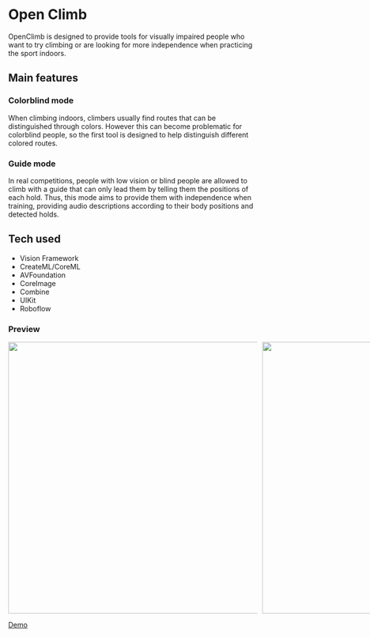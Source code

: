 # Open Climb
OpenClimb is designed to provide tools for visually impaired people who want to try climbing or are looking for more independence 
when practicing the sport indoors.

## Main features

### Colorblind mode
When climbing indoors, climbers usually find routes that can be distinguished through colors. 
However this can become problematic for colorblind people, so the first tool is designed to help distinguish different colored routes.

### Guide mode
In real competitions, people with low vision or blind people are allowed to climb with a guide that can only lead them by telling them the positions of 
each hold. Thus, this mode aims to provide them with independence when training, providing audio descriptions according to their body positions and detected holds.

## Tech used
- Vision Framework
- CreateML/CoreML
- AVFoundation
- CoreImage
- Combine
- UIKit
- Roboflow

### Preview
<div style="display: flex; gap: 10px;">
  <img src="https://github.com/user-attachments/assets/b2e59a79-abd4-4124-8bf8-96ba6a493545" style="height: 550px;">
  <img src="https://github.com/user-attachments/assets/13515843-4e6a-403a-bf50-05541e2e706b" style="height: 550px;">
  <img src="https://github.com/user-attachments/assets/e9263382-e080-4695-903e-6687a23ff824" style="height: 550px;">
</div>

[Demo](https://youtu.be/zTV6XjbJvw0)
